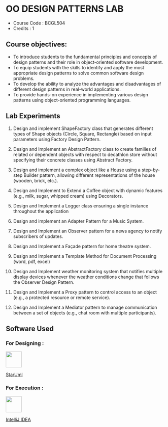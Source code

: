 # OO DESIGN PATTERNS LAB
- Course Code : BCGL504
- Credits : 1

## Course objectives:
* To introduce students to the fundamental principles and concepts of design patterns and their role in object-oriented software development.
* To equip students with the skills to identify and apply the most appropriate design patterns to solve common software design problems.
* To develop the ability to analyze the advantages and disadvantages of different design patterns in real-world applications.
* To provide hands-on experience in implementing various design patterns using object-oriented programming languages.

## Lab Experiments

1. Design and implement ShapeFactory class that generates different types of Shape
objects (Circle, Square, Rectangle) based on input parameters using Factory Design
Pattern.

2. Design and Implement an AbstractFactory class to create families of related or
dependent objects with respect to decathlon store without specifying their concrete
classes using Abstract Factory.

3. Design and implement a complex object like a House using a step-by-step Builder
pattern, allowing different representations of the house (wooden, brick, etc.).

4. Design and Implement to Extend a Coffee object with dynamic features (e.g., milk,
sugar, whipped cream) using Decorators.

5. Design and Implement a Logger class ensuring a single instance throughout the
application

6. Design and implement an Adapter Pattern for a Music System.

7. Design and Implement an Observer pattern for a news agency to notify subscribers
of updates.

8. Design and Implement a Façade pattern for home theatre system.

9. Design and Implement a Template Method for Document Processing (word, pdf,
excel)

10. Design and Implement weather monitoring system that notifies multiple display
devices whenever the weather conditions change that follows the Observer Design
Pattern.

11. Design and Implement a Proxy pattern to control access to an object (e.g., a protected
resource or remote service).

12. Design and Implement a Mediator pattern to manage communication between a set
of objects (e.g., chat room with multiple participants).

## Software Used

### For Designing : 

<img src="https://staruml.io/image/staruml_logo.png" width="50" />

[StarUml](https://staruml.io/)

### For Execution : 

<img src="https://upload.wikimedia.org/wikipedia/commons/thumb/9/9c/IntelliJ_IDEA_Icon.svg/800px-IntelliJ_IDEA_Icon.svg.png" width="50" />

[IntelliJ IDEA](https://www.jetbrains.com/idea/)